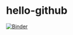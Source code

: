 # hello-github
[![Binder](https://mybinder.org/badge_logo.svg)](https://mybinder.org/v2/gh/ivis-mizuguchi/hello-github/HEAD)

